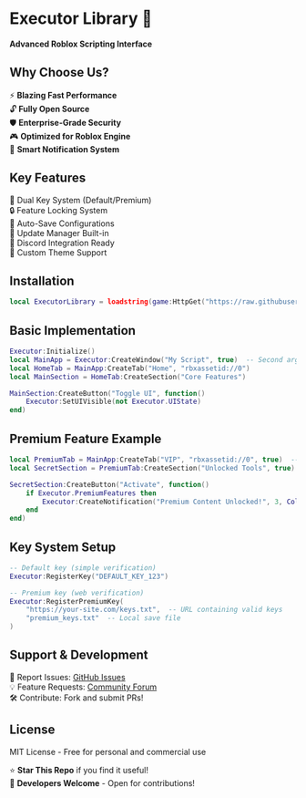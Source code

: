# Executor Library 🌟  
**Advanced Roblox Scripting Interface**

## Why Choose Us?
  ⚡ **Blazing Fast Performance**  
  🔓 **Fully Open Source**  
  🛡️ **Enterprise-Grade Security**  
  🎮 **Optimized for Roblox Engine**  
  🔔 **Smart Notification System**  

## Key Features

  🔑 Dual Key System (Default/Premium)  
  🔒 Feature Locking System  
  📁 Auto-Save Configurations  
  🔄 Update Manager Built-in  
  💬 Discord Integration Ready  
  🎨 Custom Theme Support  


## Installation
```lua
local ExecutorLibrary = loadstring(game:HttpGet("https://raw.githubusercontent.com/stfulua/ExecutorLibrary/main/ExecutorLibrary.lua"))()
```

## Basic Implementation
```lua
Executor:Initialize()
local MainApp = Executor:CreateWindow("My Script", true)  -- Second arg enables key system
local HomeTab = MainApp:CreateTab("Home", "rbxassetid://0")
local MainSection = HomeTab:CreateSection("Core Features")

MainSection:CreateButton("Toggle UI", function()
    Executor:SetUIVisible(not Executor.UIState)
end)
```

## Premium Feature Example
```lua
local PremiumTab = MainApp:CreateTab("VIP", "rbxassetid://0", true)  -- Third arg marks as premium
local SecretSection = PremiumTab:CreateSection("Unlocked Tools", true)

SecretSection:CreateButton("Activate", function()
    if Executor.PremiumFeatures then
        Executor:CreateNotification("Premium Content Unlocked!", 3, Color3.new(0,1,0.5))
    end
end)
```

## Key System Setup
```lua
-- Default key (simple verification)
Executor:RegisterKey("DEFAULT_KEY_123")

-- Premium key (web verification)
Executor:RegisterPremiumKey(
    "https://your-site.com/keys.txt",  -- URL containing valid keys
    "premium_keys.txt"  -- Local save file
)
```

## Support & Development
📩 Report Issues: [GitHub Issues](INSERT_ISSUE_LINK_HERE)  
💡 Feature Requests: [Community Forum](INSERT_FORUM_LINK_HERE)  
🛠️ Contribute: Fork and submit PRs!  

## License  
MIT License - Free for personal and commercial use  

⭐ **Star This Repo** if you find it useful!  
🔧 **Developers Welcome** - Open for contributions!  
